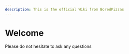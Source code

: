 ```yaml
---
description: This is the official Wiki from BoredPizzas
---
```


# Welcome

Please do not hesitate to ask any questions
